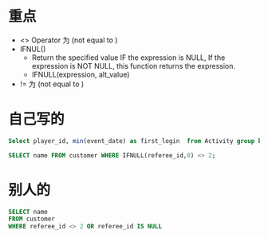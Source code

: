 # 重点

- <> Operator  为 (not equal to )
- IFNUL()
  - Return the specified value IF the expression is NULL, If the expression is NOT NULL, this function returns the expression.
  - IFNULL(expression, alt_value)
- !=  为  (not equal to )

# 自己写的

```sql
Select player_id, min(event_date) as first_login  from Activity group by player_id

SELECT name FROM customer WHERE IFNULL(referee_id,0) <> 2;
```

# 别人的

```sql
SELECT name 
FROM customer
WHERE referee_id <> 2 OR referee_id IS NULL
```
